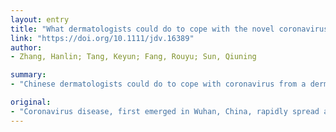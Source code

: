 ```yaml
---
layout: entry
title: "What dermatologists could do to cope with the novel coronavirus (SARS-CoV-2): a dermatologist's perspective from China"
link: "https://doi.org/10.1111/jdv.16389"
author:
- Zhang, Hanlin; Tang, Keyun; Fang, Rouyu; Sun, Qiuning

summary:
- "Chinese dermatologists could do to cope with coronavirus from a dermatologist's perspective. The global march of the virus is seemingly unstoppable, especially in South Korea, Iran, and Italy[2]. Coronavirus disease, first emerged in Wuhan, China, rapidly spread all over the country since December 2019[1]. Up to now, the epidemic situation in China remains stable. There is a global march in China, while the virus's global march is seemingly inoperable."

original:
- "Coronavirus disease, first emerged in Wuhan, China, rapidly spread all over the country since December 2019[1]. Up to now, the epidemic situation in China remains stable, while the global march of the virus is seemingly unstoppable, especially in South Korea, Iran, and Italy[2]. Here, we reported what dermatologists could do to cope with novel coronavirus from a Chinese dermatologist's perspective."
---
```


